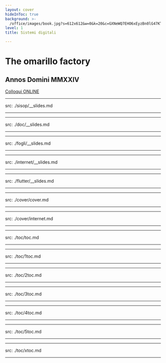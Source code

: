 ```yaml
---
layout: cover
hideInToc: true
background: >-
  /office/images/book.jpg?s=612x612&w=0&k=20&c=GXNeWQ7EHO6xEyzBn0lG47KTjx8JmxZg8fx-Qhx7ZEo=
level: 1
title: Sistemi digitali

---
```


# The omarillo factory

## Annos Domini MMXXIV

[Colloqui ONLINE](https://bit.ly/LineaProf)

<Toc columns="2" maxDepth="1" minDepth="1" mode="next" />

---
src: ./sisop/__slides.md

---
---
src: ./doc/__slides.md

---
---
src: ./fogli/__slides.md

---
---
src: ./internet/__slides.md

---
---
src: ./flutter/__slides.md

---
---
src: ./cover/cover.md

---
---
src: ./cover/internet.md

---
---
src: ./toc/toc.md

---
---
src: ./toc/1toc.md

---
---
src: ./toc/2toc.md

---
---
src: ./toc/3toc.md

---
---
src: ./toc/4toc.md

---
---
src: ./toc/5toc.md

---
---
src: ./toc/xtoc.md

---

